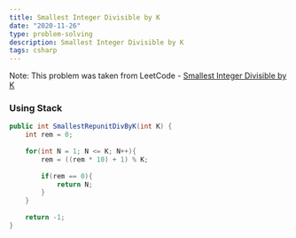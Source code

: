 ```yaml
---
title: Smallest Integer Divisible by K
date: "2020-11-26"
type: problem-solving
description: Smallest Integer Divisible by K
tags: csharp
---
```


Note: This problem was taken from LeetCode - [Smallest Integer Divisible by K](https://leetcode.com/problems/smallest-integer-divisible-by-k/)

### Using Stack

```csharp
public int SmallestRepunitDivByK(int K) {
	int rem = 0;
	
	for(int N = 1; N <= K; N++){
		rem = ((rem * 10) + 1) % K;
		
		if(rem == 0){
			return N;
		}
	}
	
	return -1;
}
```
